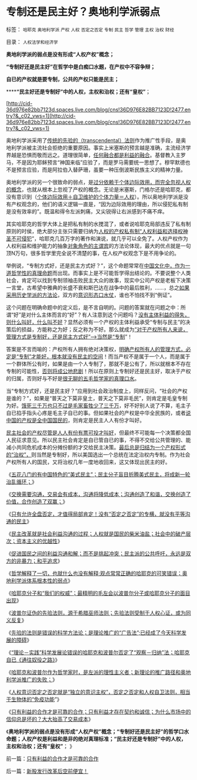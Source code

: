 # 专制还是民主好？奥地利学派弱点

标签： `哈耶克` `奥地利学派` `产权` `人权` `否定之否定` `专制` `民主` `哲学` `管理` `主权` `治权` `财经` 

目录： `人权法学和经济学`

**奥地利学派的弱点是没有形成“人权产权”概念；**

**“专制好还是民主好”在哲学中是白痴口水题，在产权中不容争辩；**

**自已的产权就是要专制，公共的产权只能是民主；**

******“民主好还是专制好”中的人权，主权和治权；还有“皇权”**；

[http://cid-36d976e82bb7123d.spaces.live.com/blog/cns!36D976E82BB7123D!2477.entry?&_c02_vws=1](http://cid-36d976e82bb7123d.spaces.live.com/blog/cns!36D976E82BB7123D!2477.entry?&_c02_vws=1)

奥地利学派采用了[传统的先验的（transcendental）法则](../../../2010/6/20/波普尔法则先验（transcendental）有歧义.md)作为推广性手段，是奥地利学派被主流社会拒绝的重要原因。事实上米塞斯的预言越是准确，主流经济学界越是恐惧而敬而远之。道理很简单，[任何融合都是利益的融合](../../../2010/6/25/政治家是开发政治利益的专家.md)。基督教入主罗马，不是因为耶稣预言“神国来临”应验了，而是罗马需要统一思想了。穆罕默德也不是预言应验，而是阿拉伯入替萨珊，虽要一种压倒波斯民族主义的精神力量。

奥地利学派的另一个很致命的弱点，是[过分依赖于个体边际效用，而完全忽视人权的概念](../../../2011/2/20/经济学科学标准（边际效用＋抽象建模＋实证统计）.md)，也就从根本上忽视了产权的概念。无论是米塞斯，门格尔还是哈耶克，都没有意识到（[个体边际效用＋自卫维护的个体力量＝人权](../../../2011/2/19/人权是最高尚的公德，也是最高尚的私德.md)）。所以奥地利学派是没有产权观念的，他们的语义逻辑一直是，“因为边际效用的理由，所以侵犯私有制是没有效率的”。既温和得令左派刺痛，又尖锐得让右派感到不痛不痒。

其实哈耶克的哲学大体上是把私有制的水搅混了，或者说哈耶克局部违反了私有制原则的时侯，绝大部分主张只需要归纳为[人权的产权私有制“人权利益和选择权神圣不可侵犯](../../../2011/1/23/那种人最缺德？.md)”，哈耶克几百万字的著作和演说，就几乎可以全免了。人权产权作为人权利益和维护能力的抽象[对象角色的主谓宾](../../../2009/5/22/“实”未必为实证，认识对象角色的主谓宾.md)的方法论体现，最大的优点就是一句顶N万句，很多哲学里完全说不清楚的事，在人权产权观念下是不用争论的。

举例说，“专制方式好，还是民主方式好？”，这个命题常常在[中国文化中，作为一道哲学性的真理命题](../../../2011/1/8/君权神授讲道德，国民主权讲利益.md)而出现。而事实上是不可能哲学得出结论的。不要说整个人类社会，肯定可以找到专制领袖击败民主大众的故事，现实中公司产权是老板下决策一言堂，古希望中雅典的长盛不衰和斯巴达在战争中的最后胜利，……，总之[如果采用历史学派的方法论](../../../2011/2/15/社会性生物客观存在，和进化论.md)，双方的[意识形态口水仗](../../../2010/10/16/汉语是修辞表意语言，最适合道德口水仗.md)，谁也不怕找不到“例证”。

这个问题在明确命题中的定义后，是不言自明的。问题的答案就在问题之中：所谓“好”是对什么主体而言的“好”？有人注意到这个问题吗？[没有主体利益的得失，则什么叫好，什么叫不好](../../../2010/10/23/法治社会成本低；实体利益法.md)？显然必须有一个产权的主体利益承受“专制与民主”的决策后的损益，方能称之为好；反之称为不好。那么就成为[“对于产权所有人来说，管理方式是专制好，还是民主方式好”——>当然是“专制](../../../2011/2/8/为什么引入数学的“经济学”都是伪科学？.md)”！

答案是不言而喻的：产权所有人拥有绝对决策权，[明确产权所有人的管理方式，必定是“专制”才能好，根本就没有民主的空间](../../../2010/3/13/科学作为哲学使用就不再是科学.md)！而当产权不是属于一个人，而是属于一个群体所公有时，如果是由一个人专制了，那就不是公有了，所以就根本不存在专制的可能性，[否则将成公地悲剧](../../../2010/8/10/罗马公地悲剧和贵族特权，和国有资产流失.md)！所以在原则上专制好还是民主好，取决于产权的归属，否则好与不好是[很无聊的五毛哲学家的真理口水](../../../2010/8/6/道德口水文化之学术研讨集.md)。

当“专制方式好，还是民主好？”应用到社会政治制度上，同样反问，“社会的产权是谁的？”，如果是“普天之下莫非皇土，普天之下莫非毛民”，则肯定是毛皇专制为好。[饿死三千万也只不过是毛家畜牲少了三千万](../../../2009/8/2/英属孟加拉两次大饥荒和经济学家的良心.md)，好不好别人说了不算，毛主子自已掐手指头心疼是毛主子自已的事。但如果社会的产权是中华全民族的，或者[说中国的产权是全中国国民的](../../../2011/2/7/君权神授的爱国和国民社会的公德.md)，则肯定是民主人人有份才叫好。

[民主社会的产权尽管是人人有份有票可投才叫好](../../../2011/1/29/&quot;言论自由&quot;发展过程中的致命红线.md)，但最终不可能每一个决策都全国人民征求意见。所以民主社会肯定是自已管自已的事，不得不交给公共管理的、能减小共同危机成本的分摊份额的才交给民主决策。[最后总是归结为一个产权形式的“治权”，](../../../2010/11/4/最基本的法治要求是法权和治权分离，和特权；.md)则当然是专制好，所以美国选出一个总统在法定治权内专制。作为社会产权所有人的国民，又将治权几年一度地收回来，这又体现出民主的好。

《[五花八门的有中国特色的“美式民主”；民主分子盲目折腾美式民主，将成新一轮治乱循环；](../../../2011/2/23/知其然，所以然，何以然，以何然.md)》

《[交换需要沟通，交易会有成本，沟通将降低成本；沟通创造了和谐，交换创造了价值，合作创造了双赢；](../../../2011/2/23/利益的沟通科学和洗脑的艺术.md)》

《[只有允许全盘否定，才值得局部肯定！没有“否定之否定”的专横，就没有平等沟通的民主](../../../2011/2/25/没有“否定”的权力就没有平等的民主.md)》

《[民主改革就是社会利益沟通的过程；人权就是国民的柴米油盐；社会中的破产层次；资本主义的优越性](../../../2011/2/25/民主改革就是社会利益沟通的过程.md)》

《[促进国民之间的利益沟通和解；而不是挑起冲突；民主派的公共呼吁，永远是双方的非暴力；和平追求](../../../2011/2/26/呼吁和平！不要挑拨冲突！.md)》

《[哲学解释了一切，也就什么也没有解释;观点常常正确的哈耶克的可笑错误；奥地利学派体系根本性的弱点](../../../2011/2/26/哈耶克的错误和奥地利学派的弱点.md)》

《[哈耶克分子和“我们的权威”；最精明的毛左会以波普尔分子或哈耶克分子的面目出现](../../../2011/2/26/哈耶克分子和“民主的权威”.md)》

《[波普尔证伪的先验法则，源于希腊巫师法则；先验法则受制于人权心证，或为同义反复](../../../2011/2/27/波普尔证伪与巫师法则.md)》

《[先验的法则是错误的科学方法论；是理论推广的“广告法”;已经成了今天科学发展的障碍](../../../2011/2/27/Transcendental先验法则是错误科学标准.md)》

《[“理论－实践”科学发展论错误的哈耶克和波普尔否定了“观察－归纳”法；哈耶克自已《通往奴役之路》](../../../2011/2/27/“理论－实践”科学发展论是错误的，“观测－归纳”法是正确的.md)》

《[哈耶克和波普尔作为哲学家时，是左派的理性主义者；新理论的推广路径和奥地利学派推广的失败；](../../../2011/2/27/新理论推广和奥地利学派的失败.md)》

《[人权意识否定之否定就是“独立的意识主权”，否定之否定和人权自卫法则，相当于生物体的“免疫功能](../../../2011/2/28/“独立的意识主权”相当于生物体的“免疫功能”.md)”》

《[只有利益的合作才是可靠的合作；只有利益才存在契约和诚信；为什么市场中的信仰总是坏的？大大抬高了交易成本](../../../2011/2/28/只有利益的合作才是可靠的合作.md)》

《**奥地利学派的弱点是没有形成“人权产权”概念；“专制好还是民主好”的哲学口水命题；人权产权是利益和是非的绝对真理标准；“民主好还是专制好”中的人权，主权和治权；还有“皇权”**；
》

前一篇：[只有利益的合作才是可靠的合作](../../../2011/2/28/只有利益的合作才是可靠的合作.md)

后一篇：[新股发行改革后空前便宜！](../../../2011/3/1/新股发行改革后空前便宜！.md)